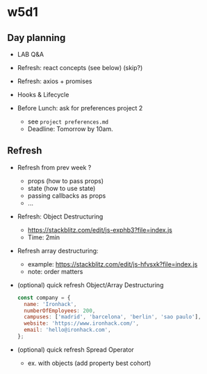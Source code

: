 
# w5d1



<!-- 


@update m2-m3 swap: 

- (optional) demo on popcorn-time: display number of characters in the Header.

- codealong: create a new app ("react characters app")


-->




## Day planning


- LAB Q&A

- Refresh: react concepts (see below) (skip?)

- Refresh: axios + promises
  
  <!--

  Stackblitz + Axios v.1.x

  - Bug report: https://github.com/stackblitz/core/issues/2463
  - Option 1: axios@0.27.2
  - Option 1: codesandbox.io (works fine with axios@1.x)

  -->


- Hooks & Lifecycle

- Before Lunch: ask for preferences project 2
  - see `project preferences.md`
  - Deadline: Tomorrow by 10am.




## Refresh


- Refresh from prev week ?
  - props (how to pass props)
  - state (how to use state)
  - passing callbacks as props
  - ...


- Refresh: Object Destructuring
  - https://stackblitz.com/edit/js-exphb3?file=index.js
  - Time: 2min


- Refresh array destructuring:
    - example: https://stackblitz.com/edit/js-hfvsxk?file=index.js
    - note: order matters




- (optional) quick refresh Object/Array Destructuring

  ```js
  const company = {
    name: 'Ironhack',
    numberOfEmployees: 200,
    campuses: ['madrid', 'barcelona', 'berlin', 'sao paulo'],
    website: 'https://www.ironhack.com/',
    email: 'hello@ironhack.com',
  };
  ```

- (optional) quick refresh Spread Operator
  - ex. with objects (add property best cohort)


